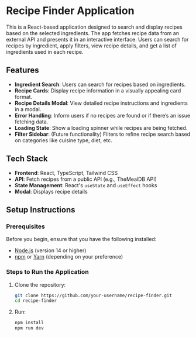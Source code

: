 # Recipe Finder Application

This is a React-based application designed to search and display recipes based on the selected ingredients. The app fetches recipe data from an external API and presents it in an interactive interface. Users can search for recipes by ingredient, apply filters, view recipe details, and get a list of ingredients used in each recipe.

## Features

- **Ingredient Search**: Users can search for recipes based on ingredients.
- **Recipe Cards**: Display recipe information in a visually appealing card format.
- **Recipe Details Modal**: View detailed recipe instructions and ingredients in a modal.
- **Error Handling**: Inform users if no recipes are found or if there’s an issue fetching data.
- **Loading State**: Show a loading spinner while recipes are being fetched.
- **Filter Sidebar**: (Future functionality) Filters to refine recipe search based on categories like cuisine type, diet, etc.

## Tech Stack

- **Frontend**: React, TypeScript, Tailwind CSS
- **API**: Fetch recipes from a public API (e.g., TheMealDB API)
- **State Management**: React's `useState` and `useEffect` hooks
- **Modal**: Displays recipe details

## Setup Instructions

### Prerequisites

Before you begin, ensure that you have the following installed:

- [Node.js](https://nodejs.org/) (version 14 or higher)
- [npm](https://www.npmjs.com/) or [Yarn](https://yarnpkg.com/) (depending on your preference)

### Steps to Run the Application

1. Clone the repository:

   ```bash
   git clone https://github.com/your-username/recipe-finder.git
   cd recipe-finder
2. Run:

   ```bash
   npm install
   npm run dev
